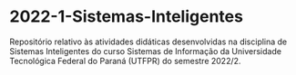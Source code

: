 # 2022-1-Sistemas-Inteligentes
Repositório relativo às atividades didáticas desenvolvidas na disciplina de Sistemas Inteligentes do curso Sistemas de Informação da Universidade Tecnológica Federal do Paraná (UTFPR) do semestre 2022/2.
